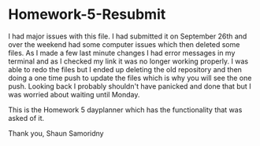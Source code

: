 # Homework-5-Resubmit
I had major issues with this file. I had submitted it on September 26th and over the weekend had some computer issues which then deleted some files. As I made a few last minute changes I had error messages in my terminal and as I checked my link it was no longer working properly. I was able to redo the files but I ended up deleting the old repository and then doing a one time push to update the files which is why you will see the one push. Looking back I probably shouldn't have panicked and done that but I was worried about waiting until Monday. 

This is the Homework 5 dayplanner which has the functionality that was asked of it. 

Thank you,
Shaun Samoridny

